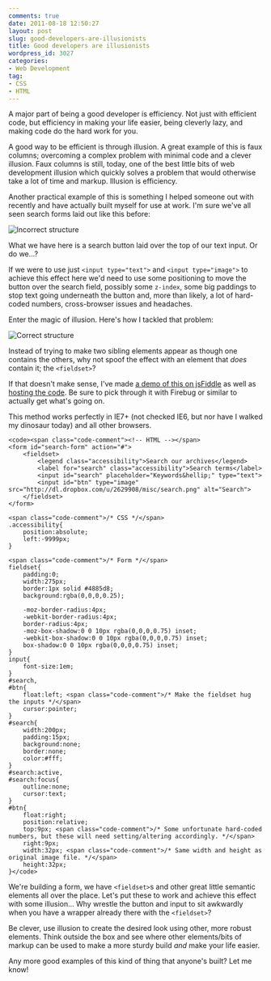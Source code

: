 ```yaml
---
comments: true
date: 2011-08-18 12:50:27
layout: post
slug: good-developers-are-illusionists
title: Good developers are illusionists
wordpress_id: 3027
categories:
- Web Development
tag:
- CSS
- HTML
---
```


A major part of being a good developer is efficiency. Not just with efficient code, but efficiency in making your life easier, being cleverly lazy, and making code do the hard work for you.





A good way to be efficient is through illusion. A great example of this is faux columns; overcoming a complex problem with minimal code and a clever illusion. Faux columns is still, today, one of the best little bits of web development illusion which quickly solves a problem that would otherwise take a lot of time and markup. Illusion is efficiency.





Another practical example of this is something I helped someone out with recently and have actually built myself for use at work. I'm sure we've all seen search forms laid out like this before:





![Incorrect structure](http://csswizardry.com/wp-content/uploads/2011/08/incorrect.gif)





What we have here is a search button laid over the top of our text input. Or do we...?





If we were to use just `<input type="text">` and `<input type="image">` to achieve this effect here we'd need to use some positioning to move the button over the search field, possibly some `z-index`, some big paddings to stop text going underneath the button and, more than likely, a lot of hard-coded numbers, cross-browser issues and headaches.





Enter the magic of illusion. Here's how I tackled that problem:





![Correct structure](http://csswizardry.com/wp-content/uploads/2011/08/correct.gif)



Instead of trying to make two sibling elements appear as though one contains the others, why not spoof the effect with an element that _does_ contain it; the `<fieldset>`?

If that doesn't make sense, I've made [a demo of this on jsFiddle](http://jsfiddle.net/csswizardry/HdqNN/show/) as well as [hosting the code](http://jsfiddle.net/csswizardry/HdqNN/). Be sure to pick through it with Firebug or similar to actually get what's going on.

This method works perfectly in IE7+ (not checked IE6, but nor have I walked my dinosaur today) and all other browsers.


    
    <code><span class="code-comment"><!-- HTML --></span>
    <form id="search-form" action="#">
        <fieldset>
            <legend class="accessibility">Search our archives</legend>
            <label for="search" class="accessibility">Search terms</label>
            <input id="search" placeholder="Keywords&hellip;" type="text">
            <input id="btn" type="image" src="http://dl.dropbox.com/u/2629908/misc/search.png" alt="Search">
        </fieldset>
    </form>
    
    <span class="code-comment">/* CSS */</span>
    .accessibility{
        position:absolute;
        left:-9999px;
    }
    
    <span class="code-comment">/* Form */</span>
    fieldset{
        padding:0;
        width:275px;
        border:1px solid #4885d8;
        background:rgba(0,0,0,0.25);
    
        -moz-border-radius:4px;
        -webkit-border-radius:4px;
        border-radius:4px;
        -moz-box-shadow:0 0 10px rgba(0,0,0,0.75) inset;
        -webkit-box-shadow:0 0 10px rgba(0,0,0,0.75) inset;
        box-shadow:0 0 10px rgba(0,0,0,0.75) inset;
    }
    input{
        font-size:1em;
    }
    #search,
    #btn{
        float:left; <span class="code-comment">/* Make the fieldset hug the inputs */</span>
        cursor:pointer;
    }
    #search{
        width:200px;
        padding:15px;
        background:none;
        border:none;
        color:#fff;
    }
    #search:active,
    #search:focus{
        outline:none;
        cursor:text;
    }
    #btn{
        float:right;
        position:relative;
        top:9px; <span class="code-comment">/* Some unfortunate hard-coded numbers, but these will need setting/altering accordingly. */</span>
        right:9px;
        width:32px; <span class="code-comment">/* Same width and height as original image file. */</span>
        height:32px;
    }</code>





We're building a form, we have `<fieldset>`s and other great little semantic elements all over the place. Let's put these to work and achieve this effect with some illusion... Why wrestle the button and input to sit awkwardly when you have a wrapper already there with the `<fieldset>`?





Be clever, use illusion to create the desired look using other, more robust elements. Think outside the box and see where other elements/bits of markup can be used to make a more sturdy build _and_ make your life easier.



Any more good examples of this kind of thing that anyone's built? Let me know!
